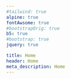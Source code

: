 ```yaml
---
#tailwind: true
alpine: true
fontAwsome: true
#bootstrapOrig: true
b5: true
#bootstrap: true
jquery: true

title: Home
header: Home
meta_description: Home
---
```

